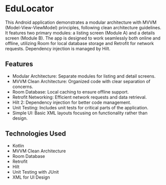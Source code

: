 # EduLocator
This Android application demonstrates a modular architecture with MVVM (Model-View-ViewModel) principles, following clean architecture guidelines. It features two primary modules: a listing screen (Module A) and a details screen (Module B). The app is designed to work seamlessly both online and offline, utilizing Room for local database storage and Retrofit for network requests. Dependency injection is managed by Hilt.

## Features
 - Modular Architecture: Separate modules for listing and detail screens.
 - MVVM Clean Architecture: Organized code with clear separation of concerns.
 - Room Database: Local caching to ensure offline support.
 - Retrofit Networking: Efficient network requests and data retrieval.
 - Hilt 2: Dependency injection for better code management.
 - Unit Testing: Includes unit tests for critical parts of the application.
 - Simple UI: Basic XML layouts focusing on functionality rather than design.

## Technologies Used
 - Kotlin
 - MVVM Clean Architecture
 - Room Database
 - Retrofit
 - Hilt 
 - Unit Testing with JUnit
 - XML for UI Design
